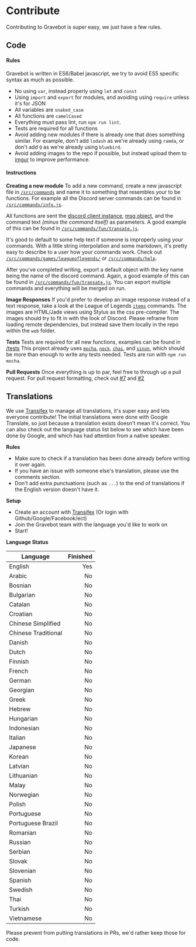 # Contribute

Contributing to Gravebot is super easy, we just have a few rules.

## Code

#### Rules

Gravebot is written in ES6/Babel javascript, we try to avoid ES5 specific syntax as much as possible.

- No using `var`, instead properly using `let` and `const`
- Using `import` and `export` for modules, and avoiding using `require` unless it's for JSON
- All variables are `snaked_case`
- All functions are `camelCased`
- Everything must pass lint, run `npm run lint`.
- Tests are required for all functions
- Avoid adding new modules if there is already one that does something similar. For example, don't add `lodash` as we're already using `ramda`, or don't add `Q` as we're already using `bluebird`.
- Avoid adding images to the repo if possible, but instead upload them to [imgur](https://imgur.com/) to improve performance.

#### Instructions

__Creating a new module__
To add a new command, create a new javascript file in [`/src/commands`](/src/commands) and name it to something that resembles your to be functions. For example all the Discord server commands can be found in [`/src/commands/info.js`](/src/commands/info.js).

All functions are sent the [discord client instance](https://discordjs.readthedocs.org/en/latest/docs_client.html), [msg object](https://discordjs.readthedocs.org/en/latest/docs_message.html), and the command text *(minus the command itself)* as parameters. A good example of this can be found in [`/src/commands/fun/transate.js`](/src/commands/fun/transate.js).

It's good to default to some help text if someone is improperly using your commands. With a little string interpolation and some markdown, it's pretty easy to describe to a user how your commands work. Check out [`/src/commands/games/leagueoflegends/`](/src/commands/games/leagueoflegends/) or [`/src/commands/help`](/src/commands/help).

After you've completed writing, export a default object with the key name being the name of the discord command. Again, a good example of this can be found in [`/src/commands/fun/transate.js`](/src/commands/fun/transate.js). You can export multiple commands and everything will be merged on run.

__Image Responses__
If you'd prefer to develop an image response instead of a text response, take a look at the League of Legends [`items`](https://github.com/Gravestorm/Gravebot/blob/master/src/commands/games/leagueoflegends/championgg.js) commands. The images are HTML/Jade views using Stylus as the css pre-compiler. The images should try to fit in with the look of Discord. Please reframe from loading remote dependencies, but instead save them locally in the repo within the `web` folder.

__Tests__
Tests are required for all new functions, examples can be found in [/tests](/tests) This project already uses [`mocha`](https://mochajs.org/), [`nock`](https://github.com/pgte/nock), [`chai`](http://chaijs.com/), and [`sinon`](http://sinonjs.org/docs/), which should be more than enough to write any tests needed. Tests are run with `npm run mocha`.


__Pull Requests__
Once everything is up to par, feel free to through up a pull request. For pull request formatting, check out [#7](https://github.com/Gravestorm/Gravebot/pull/7) and [#2](https://github.com/Gravestorm/Gravebot/pull/2)


## Translations
We use [Transifex](https://www.transifex.com/gravebot/gravebot) to manage all translations, it's super easy and lets everyone contribute! The initial translations were done with Google Translate, so just because a translation exists doesn't mean it's correct. You can also check out the language status list below to see which have been done by Google, and which has had attention from a native speaker.

__Rules__
- Make sure to check if a translation has been done already before writing it over again.
- If you have an issue with someone else's translation, please use the comments section.
- Don't add extra punctuations (such as `...`) to the end of translations if the English version doesn't have it.

__Setup__
- Create an account with [Transifex](https://www.transifex.com/signin/) (Or login with Github/Google/Facebook/ect)
- Join the Gravebot team with the language you'd like to work on
- Start!

__Language Status__

| Language | Finished |
| ------------- | -----:|
| English | Yes |
| Arabic | No |
| Bosnian | No |
| Bulgarian | No |
| Catalan | No |
| Croatian | No |
| Chinese Simplified | No |
| Chinese Traditional | No |
| Danish | No |
| Dutch | No |
| Finnish | No |
| French | No |
| German | No |
| Georgian | No |
| Greek | No |
| Hebrew | No |
| Hungarian | No |
| Indonesian | No |
| Italian | No |
| Japanese | No |
| Korean | No |
| Latvian | No |
| Lithuanian | No |
| Malay | No |
| Norwegian | No |
| Polish | No |
| Portuguese | No |
| Portuguese Brazil | No |
| Romanian | No |
| Russian | No |
| Serbian | No |
| Slovak | No |
| Slovenian | No |
| Spanish | No |
| Swedish | No |
| Thai | No |
| Turkish | No |
| Vietnamese | No |

Please prevent from putting translations in PRs, we'd rather keep those for code.
